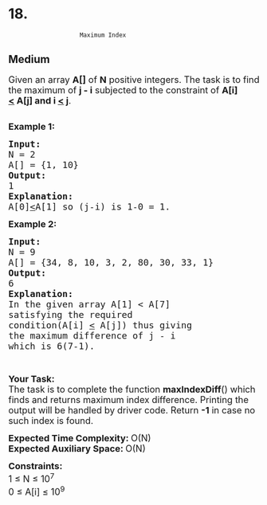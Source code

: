 # 18. 
                        Maximum Index
##  Medium 
<div class="problem-statement">
                <p></p><p><span style="font-size:18px">Given an array <strong>A[]</strong> of <strong>N</strong> positive integers. The task is to&nbsp;find the maximum of <strong>j - i</strong> subjected to the constraint of <strong>A[i] <u>&lt;</u>&nbsp;A[j] and i <u>&lt;</u>&nbsp;j</strong>.</span><br>
&nbsp;</p>

<p><span style="font-size:18px"><strong>Example 1:</strong></span></p>

<pre><span style="font-size:18px"><strong>Input:
</strong>N = 2
A[] = {1, 10}
<strong>Output:
</strong>1<strong>
Explanation:
</strong>A[0]<u>&lt;</u>A[1] so (j-i) is 1-0 = 1.</span></pre>

<p><span style="font-size:18px"><strong>Example 2:</strong></span></p>

<pre><span style="font-size:18px"><strong>Input:
</strong>N = 9
A[] = {34, 8, 10, 3, 2, 80, 30, 33, 1}
<strong>Output:
</strong>6<strong>
Explanation:
</strong>In the given array A[1] &lt; A[7]
satisfying the required 
condition(A[i] <u>&lt;</u> A[j]) thus giving 
the maximum difference of j - i 
which is 6(7-1).</span>
</pre>

<p>&nbsp;</p>

<p><span style="font-size:18px"><strong>Your Task:</strong><br>
The task is to complete the function <strong>maxIndexDiff</strong>() which finds and returns maximum index difference. Printing the output will be handled by driver code. Return <strong>-1</strong> in case no such index is found.</span></p>

<p><span style="font-size:18px"><strong>Expected Time Complexity:&nbsp;</strong>O(N)<br>
<strong>Expected Auxiliary Space:&nbsp;</strong>O(N)</span></p>

<p><span style="font-size:18px"><strong>Constraints:</strong><br>
1 ≤ N ≤ 10<sup>7</sup><br>
0 ≤ A[i] ≤ 10<sup>9</sup></span></p>

<p>&nbsp;</p>
 <p></p>
            </div>
